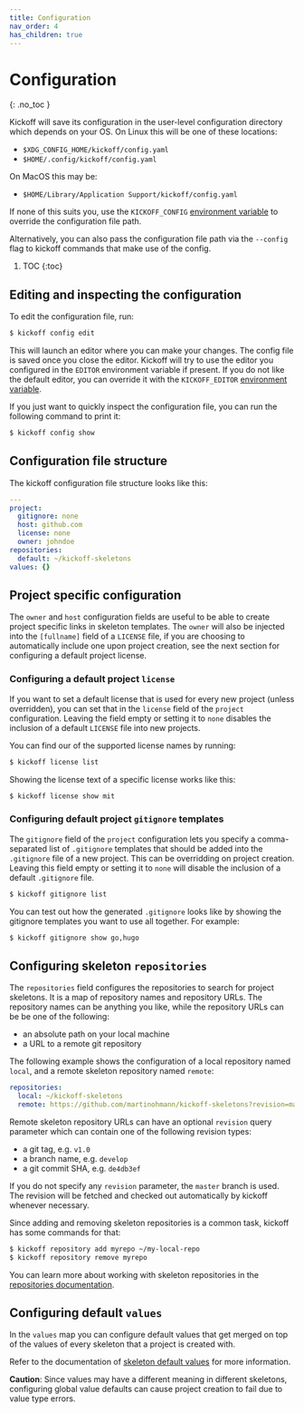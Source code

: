 ```yaml
---
title: Configuration
nav_order: 4
has_children: true
---
```


# Configuration
{: .no_toc }

Kickoff will save its configuration in the user-level configuration directory
which depends on your OS. On Linux this will be one of these locations:

- `$XDG_CONFIG_HOME/kickoff/config.yaml`
- `$HOME/.config/kickoff/config.yaml`

On MacOS this may be:

- `$HOME/Library/Application Support/kickoff/config.yaml`

If none of this suits you, use the `KICKOFF_CONFIG` [environment
variable](/configuration/environment-variables) to override the configuration file path.

Alternatively, you can also pass the configuration file path via the `--config`
flag to kickoff commands that make use of the config.

1. TOC
{:toc}

## Editing and inspecting the configuration

To edit the configuration file, run:

```bash
$ kickoff config edit
```

This will launch an editor where you can make your changes. The config file is
saved once you close the editor. Kickoff will try to use the editor you
configured in the `EDITOR` environment variable if present. If you do not like
the default editor, you can override it with the `KICKOFF_EDITOR` [environment
variable](/configuration/environment-variables).

If you just want to quickly inspect the configuration file, you can run the
following command to print it:

```bash
$ kickoff config show
```

## Configuration file structure

The kickoff configuration file structure looks like this:

```yaml
---
project:
  gitignore: none
  host: github.com
  license: none
  owner: johndoe
repositories:
  default: ~/kickoff-skeletons
values: {}
```

## Project specific configuration

The `owner` and `host` configuration fields are useful to be able to create
project specific links in skeleton templates. The `owner` will also be injected
into the `[fullname]` field of a `LICENSE` file, if you are choosing to
automatically include one upon project creation, see the next section for
configuring a default project license.

### Configuring a default project `license`

If you want to set a default license that is used for every new project (unless
overridden), you can set that in the `license` field of the `project`
configuration. Leaving the field empty or setting it to `none` disables the
inclusion of a default `LICENSE` file into new projects.

You can find our of the supported license names by running:

```bash
$ kickoff license list
```

Showing the license text of a specific license works like this:

```bash
$ kickoff license show mit
```

### Configuring default project `gitignore` templates

The `gitignore` field of the `project` configuration lets you specify a
comma-separated list of `.gitignore` templates that should be added into the
`.gitignore` file of a new project. This can be overridding on project
creation. Leaving this field empty or setting it to `none` will disable the
inclusion of a default `.gitignore` file.

```bash
$ kickoff gitignore list
```

You can test out how the generated `.gitignore` looks like by showing the
gitignore templates you want to use all together. For example:

```bash
$ kickoff gitignore show go,hugo
```

## Configuring skeleton `repositories`

The `repositories` field configures the repositories to search for project skeletons. It is a map of repository names and repository URLs. The repository names can be anything you like, while the repository URLs can be be one of the following:

- an absolute path on your local machine
- a URL to a remote git repository

The following example shows the configuration of a local repository named `local`, and a remote skeleton repository named `remote`:

```yaml
repositories:
  local: ~/kickoff-skeletons
  remote: https://github.com/martinohmann/kickoff-skeletons?revision=master
```

Remote skeleton repository URLs can have an optional `revision` query parameter which can contain one of the following revision types:

- a git tag, e.g. `v1.0`
- a branch name, e.g. `develop`
- a git commit SHA, e.g. `de4db3ef`

If you do not specify any `revision` parameter, the `master` branch is used.
The revision will be fetched and checked out automatically by kickoff whenever
necessary. 

Since adding and removing skeleton repositories is a common task, kickoff has some commands for that:

```bash
$ kickoff repository add myrepo ~/my-local-repo
$ kickoff repository remove myrepo
```

You can learn more about working with skeleton repositories in the [repositories documentation](/repositories).

## Configuring default `values`

In the `values` map you can configure default values that get merged on top of
the values of every skeleton that a project is created with.

Refer to the documentation of [skeleton default
values](/skeletons/configuration#configuring-default-values) for more
information.

**Caution**: Since values may have a different meaning in different skeletons,
configuring global value defaults can cause project creation to fail due to
value type errors.
